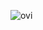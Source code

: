<img src="https://github-readme-stats.vercel.app/api/top-langs?username=orange-na&show_icons=true&locale=en&layout=compact&theme=chartreuse-dark" alt="ovi" /></p>
